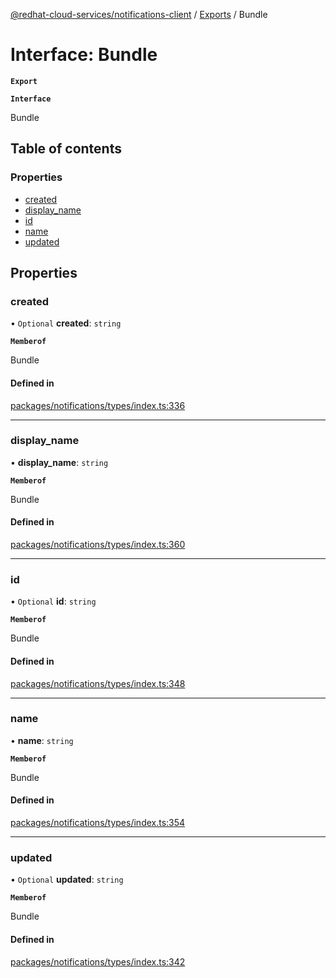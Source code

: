[@redhat-cloud-services/notifications-client](../README.md) / [Exports](../modules.md) / Bundle

# Interface: Bundle

**`Export`**

**`Interface`**

Bundle

## Table of contents

### Properties

- [created](Bundle.md#created)
- [display\_name](Bundle.md#display_name)
- [id](Bundle.md#id)
- [name](Bundle.md#name)
- [updated](Bundle.md#updated)

## Properties

### created

• `Optional` **created**: `string`

**`Memberof`**

Bundle

#### Defined in

[packages/notifications/types/index.ts:336](https://github.com/RedHatInsights/javascript-clients/blob/master/packages/notifications/types/index.ts#L336)

___

### display\_name

• **display\_name**: `string`

**`Memberof`**

Bundle

#### Defined in

[packages/notifications/types/index.ts:360](https://github.com/RedHatInsights/javascript-clients/blob/master/packages/notifications/types/index.ts#L360)

___

### id

• `Optional` **id**: `string`

**`Memberof`**

Bundle

#### Defined in

[packages/notifications/types/index.ts:348](https://github.com/RedHatInsights/javascript-clients/blob/master/packages/notifications/types/index.ts#L348)

___

### name

• **name**: `string`

**`Memberof`**

Bundle

#### Defined in

[packages/notifications/types/index.ts:354](https://github.com/RedHatInsights/javascript-clients/blob/master/packages/notifications/types/index.ts#L354)

___

### updated

• `Optional` **updated**: `string`

**`Memberof`**

Bundle

#### Defined in

[packages/notifications/types/index.ts:342](https://github.com/RedHatInsights/javascript-clients/blob/master/packages/notifications/types/index.ts#L342)
